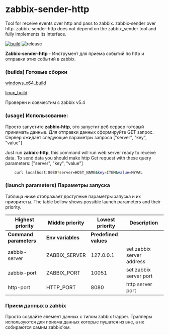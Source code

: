 # zabbix-sender-http
Tool for receive events over http and pass to zabbix. zabbix-sender over http.
zabbix-sender-http does not depend on the zabbix_sender tool and fully implements its interface.

[![build](https://github.com/0xdeface/zabbix-sender-http/actions/workflows/build.yml/badge.svg?branch=master)](https://github.com/0xdeface/zabbix-sender-http/actions/workflows/build.yml)
![release](https://img.shields.io/github/v/release/0xdeface/zabbix-sender-http.svg)

**Zabbix-sender-http** - Инструмент для приема событий по http и отправки этих событий в zabbix. 

### (builds) Готовые сборки
[windows_x64_build](dist/zabbix-http.exe)

[linux_build](dist/zabbix-http)


Проверен и совместим с zabbix v5.4    

### (usage) Использование:
Просто запустите **zabbix-http**, это запустит веб сервер готовый принимать данные.
Для отправки данных сформируйте GET запрос. Сервер ожидает
следующие параметры запроса ["server", "key", "value"]

Just run **zabbix-http**, this command will run web server ready to receive data. 
To send data you should make http Get request with these query parameters: ["server", "key", "value"] 
```bash
    curl localhost:8080?server=HOST_NAME&key=ITEM&value=MYVAL
```
### (launch parameters) Параметры запуска

Таблица ниже отображает доступные параметры запуска и их приоритеты. 
The table bellow shows possible launch parameters and their priority. 

| Highest priority       | Middle priority     | Lowest priority   | Description               | 
|------------------------|---------------------|-------------------|---------------------------|
| **Command parameters** | **Env variables**   | **Predefined values** |                       |   
| zabbix-server          | ZABBIX_SERVER       | 127.0.0.1         | set zabbix server address |   
| zabbix-port            | ZABBIX_PORT         | 10051             | set zabbix server port    |   
| http-port              | HTTP_PORT           | 8080              | http server port          |   

### Прием данных в zabbix
Просто создайте элемент данных с типом zabbix trapper. Трапперы используются для приема данных которые пушатся из вне,
а не собираются самим zabbix'ом.    

